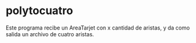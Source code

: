 # polytocuatro
Este programa recibe un AreaTarjet con x cantidad de aristas, y da como salida un archivo de  cuatro aristas.
